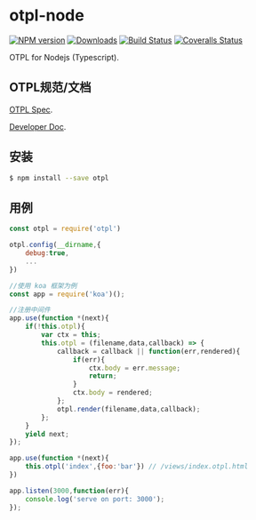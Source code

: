 # otpl-node

[![NPM version][npm-image]][npm-url] [![Downloads][downloads-image]][npm-url] [![Build Status][travis-image]][travis-url] [![Coveralls Status][coveralls-image]][coveralls-url]

OTPL for Nodejs (Typescript). 



## OTPL规范/文档

[OTPL Spec](https://github.com/diosay/open-tpl).

[Developer Doc](https://github.com/diosay/otpl-node/blob/master/src/README.md).

## 安装

```bash
$ npm install --save otpl
```

## 用例
```js
const otpl = require('otpl')

otpl.config(__dirname,{
    debug:true,
    ...
})

//使用 koa 框架为例
const app = require('koa')();

//注册中间件
app.use(function *(next){
	if(!this.otpl){
		var ctx = this;
		this.otpl = (filename,data,callback) => {
			callback = callback || function(err,rendered){
				if(err){
					ctx.body = err.message;
					return;
				}
				ctx.body = rendered;
			};
			otpl.render(filename,data,callback);
		};
	}
	yield next;
});

app.use(function *(next){
    this.otpl('index',{foo:'bar'}) // /views/index.otpl.html
})

app.listen(3000,function(err){
	console.log('serve on port: 3000');
});

```


[downloads-image]: https://img.shields.io/npm/dm/otpl.svg

[npm-url]: https://www.npmjs.com/package/otpl
[npm-image]: https://img.shields.io/npm/v/otpl.svg

[travis-url]: https://travis-ci.org/diosay/otpl-node
[travis-image]: https://img.shields.io/travis/diosay/otpl-node.svg

[coveralls-url]: https://coveralls.io/r/diosay/otpl-node
[coveralls-image]: https://img.shields.io/coveralls/diosay/otpl-node/master.svg

[gitter-url]: https://gitter.im/diosay/otpl-node
[gitter-image]: https://badges.gitter.im/diosay/otpl-node.png